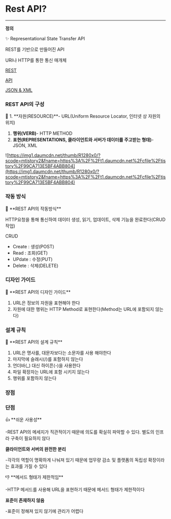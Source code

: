 # Rest API?

---

**정의**

<aside>
✨ Representational State Transfer API

REST를 기반으로 만들어진 API

URI나 HTTP를 통한 통신 매개체

</aside>

[REST](Rest%20API%209ee6d37707ae416eb6dc4c7e0b69bfae/REST%20688bf48840f44452b8f0384fe14ff404.md)

[API](Rest%20API%209ee6d37707ae416eb6dc4c7e0b69bfae/API%20e216021787f94ff3a798c2cc65c4de86.md)

[JSON & XML](Rest%20API%209ee6d37707ae416eb6dc4c7e0b69bfae/JSON%20&%20XML%2081aab37db62e4c38ba5d655c7a9d870f.md)

### REST API의 구성

<aside>
🎈  1. **자원(RESOURCE)**- URL(Uniform Resource Locator, 인터넷 상 자원의 위치)

1. **행위(VERB)**- HTTP METHOD
2. **표현(REPRESENTATIONS, 클라이언트와 서버가 데이터를 주고받는 형태)**- JSON, XML

![https://img1.daumcdn.net/thumb/R1280x0/?scode=mtistory2&fname=https%3A%2F%2Ft1.daumcdn.net%2Fcfile%2Ftistory%2F99CA713E5BF4ABB804](https://img1.daumcdn.net/thumb/R1280x0/?scode=mtistory2&fname=https%3A%2F%2Ft1.daumcdn.net%2Fcfile%2Ftistory%2F99CA713E5BF4ABB804)
</aside>

### 작동 방식

<aside>
🤖 **REST API의 작동방식**

HTTP요청을 통해 통신하여 데이터 생성, 읽기, 업데이트, 삭제 기능을 완료한다(CRUD작업)

CRUD

- Create : 생성(POST)
- Read : 조회(GET)
- UPdate : 수정(PUT)
- Delete : 삭제(DELETE)
</aside>

### 디자인 가이드

<aside>
🔨 **REST API의 디자인 가이드**

1. URL은 정보의 자원을 표현해야 한다
2. 자원에 대한 행위는 HTTP Method로 표현한다(Method는 URL에 포함되지 않는다)
</aside>

### 설계 규칙

<aside>
🚧 **REST API의 설계 규칙**

1. URL은 명사를, 대문자보다는 소문자를 사용 해야한다
2. 마지막에 슬래시(/)를 포함하지 않는다
3. 언더바(_) 대신 하이픈(-)을 사용한다
4. 파일 확장자는 URL에 포함 시키지 않는다
5. 행위를 포함하지 않는다
</aside>

### 장점

### 단점

<aside>
👍 **쉬운 사용성**

-REST API의 메세지가 직관적이기 때문에 의도를 확실히 파악할 수 있다. 별도의 인프라 구축이 필요하지 않다

**클라이언트와 서버의 완전한 분리**

-각각의 역할이 명확하게 나눠져 있기 때문에 업무량 감소 및 플랫폼의 독립성 확장이라는 효과를 가질 수 있다

</aside>

<aside>
👎 **메서드 형태가 제한적임**

-HTTP 메서드를 사용해 URL을 표현하기 때문에 메서드 형태가 제한적이다

**표준이 존재하지 않음**

-표준이 정해져 있지 않기에 관리가 어렵다

</aside>
